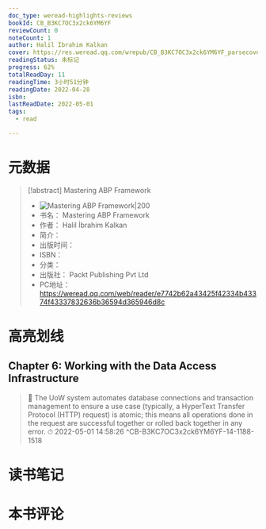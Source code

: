 ```yaml
---
doc_type: weread-highlights-reviews
bookId: CB_B3KC7OC3x2ck6YM6YF
reviewCount: 0
noteCount: 1
author: Halil İbrahim Kalkan
cover: https://res.weread.qq.com/wrepub/CB_B3KC7OC3x2ck6YM6YF_parsecover
readingStatus: 未标记
progress: 62%
totalReadDay: 11
readingTime: 3小时51分钟
readingDate: 2022-04-28
isbn: 
lastReadDate: 2022-05-01
tags:
  - read

---
```

# 元数据
> [!abstract] Mastering ABP Framework
> - ![ Mastering ABP Framework|200](https://res.weread.qq.com/wrepub/CB_B3KC7OC3x2ck6YM6YF_parsecover)
> - 书名： Mastering ABP Framework
> - 作者： Halil İbrahim Kalkan
> - 简介： 
> - 出版时间： 
> - ISBN： 
> - 分类： 
> - 出版社： Packt Publishing Pvt Ltd
> - PC地址：https://weread.qq.com/web/reader/e7742b62a43425f42334b43374f43337832636b36594d365946d8c

# 高亮划线

## Chapter 6: Working with the Data Access Infrastructure

> 📌 The UoW system automates database connections and transaction management to ensure a use case (typically, a HyperText Transfer Protocol (HTTP) request) is atomic; this means all operations done in the request are successful together or rolled back together in any error. 
> ⏱ 2022-05-01 14:58:26 ^CB-B3KC7OC3x2ck6YM6YF-14-1188-1518

# 读书笔记

# 本书评论

